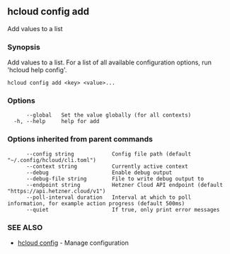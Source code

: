 ## hcloud config add

Add values to a list

### Synopsis

Add values to a list. For a list of all available configuration options, run 'hcloud help config'.

```
hcloud config add <key> <value>...
```

### Options

```
      --global   Set the value globally (for all contexts)
  -h, --help     help for add
```

### Options inherited from parent commands

```
      --config string            Config file path (default "~/.config/hcloud/cli.toml")
      --context string           Currently active context
      --debug                    Enable debug output
      --debug-file string        File to write debug output to
      --endpoint string          Hetzner Cloud API endpoint (default "https://api.hetzner.cloud/v1")
      --poll-interval duration   Interval at which to poll information, for example action progress (default 500ms)
      --quiet                    If true, only print error messages
```

### SEE ALSO

* [hcloud config](hcloud_config.md)	 - Manage configuration
